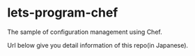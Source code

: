 lets-program-chef
=================

The sample of configuration management using Chef.

Url below give you detail information of this repo(in Japanese).

